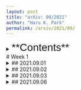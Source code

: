 ```yaml
---
layout: post
title: "arXiv: 09/2021"
author: "Haru K. Park"
permalink: /arxiv/2021/09/
---
```

<details><summary>
<span style="font-size:2em;font-family: Helvetica;">**Contents**</span>
</summary>
* Table of Contents
{:toc}
</details>
# Week 1

<details><summary>
## 2021.09.01
</summary>

### [An algebraic approach to revealing magnetic structures of ground states in many-electron systems](https://arxiv.org/abs/2108.05104)

Marshall-Lieb-Mattis theorem, Lieb's theorem, Nagaoka-Thouless theorem, von Neumann algebras, Ferromagnetism

### [Dual Description of Gauge Theories from an Iterative Noether Approach](https://arxiv.org/abs/2108.06937)

Gauge theory, Duality, Iterative Noether Approach

### [Floquet Topological Phases of Non-Hermitian Systems](https://arxiv.org/abs/2003.08055)

Floquet theory, Topological phase
</details>

<details><summary>
## 2021.09.02
</summary>

### [Edge Modes, Degeneracies, and Topological Numbers in Non-Hermitian Systems](https://arxiv.org/abs/1610.04029)

Topological order, Chiral symmetry, Edge mode, Non-Hermitian Systems

</details>

<details><summary>
## 2021.09.03
</summary>

### [Quantum Many-Body Scars and Hilbert Space Fragmentation: A Review of Exact Results](https://arxiv.org/abs/2109.00548)

Quantum scar, AKLT model, Ergodicity, Hilbert space fragmentation

</details>

<details><summary>
## 2021.09.06
</summary>

### [Lee-Yang theory of criticality in interacting quantum many-body systems](https://arxiv.org/abs/2109.01412)

Lee-Yang theory, Ising model, Quantum many-body systems

### [Observing Floquet topological order by symmetry resolution](https://arxiv.org/abs/2109.01151)

Floquet theory, Topological order

### [Classical gauge principle -- From field theories to classical mechanics](https://arxiv.org/abs/2109.01264)

Gauge theory, Field theory, Classical mechanics

</details>